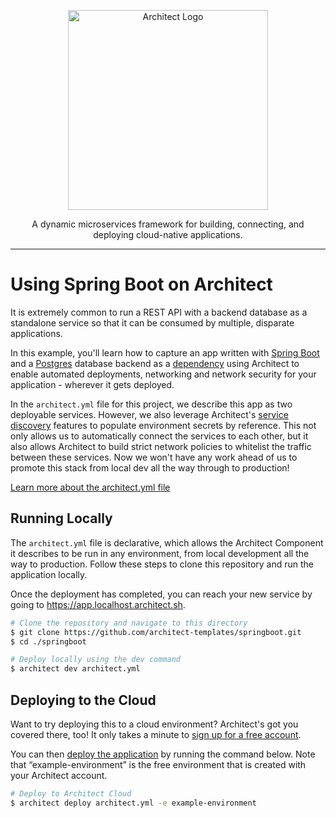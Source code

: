 <p align="center">
  <picture>
    <source media="(prefers-color-scheme: dark)" srcset="https://cdn.architect.io/logo/horizontal-inverted.png">
    <source media="(prefers-color-scheme: light)" srcset="https://cdn.architect.io/logo/horizontal.png">
    <img width="320" alt="Architect Logo" src="https://cdn.architect.io/logo/horizontal.png">
  </picture>
</p>

<p align="center">
  A dynamic microservices framework for building, connecting, and deploying cloud-native applications.
</p>

---
# Using Spring Boot on Architect
It is extremely common to run a REST API with a backend database as a standalone service so that it can be consumed by
multiple, disparate applications.

In this example, you'll learn how to capture an app written with [Spring Boot](https://spring.io/projects/spring-boot) and a [Postgres](https://www.postgresql.org/)
database backend as a [dependency](https://docs.architect.io/components/dependencies/) using Architect to enable automated deployments, networking and network security for your application - wherever it gets deployed.

In the `architect.yml` file for this project, we describe this app as two deployable services. However, we also
leverage Architect's [service discovery](//docs.architect.io/components/service-discovery) features to populate environment
secrets by reference. This not only allows us to automatically connect the services to each other, but it also allows
Architect to build strict network policies to whitelist the traffic between these services. Now we won't have any work ahead
of us to promote this stack from local dev all the way through to production!

[Learn more about the architect.yml file](//docs.architect.io/configuration)

## Running Locally
The `architect.yml` file is declarative, which allows the Architect Component it describes to be run in any environment,
from local development all the way to production. Follow these steps to clone this repository and run the application
locally.

Once the deployment has completed, you can reach your new service by going to https://app.localhost.architect.sh.

```sh
# Clone the repository and navigate to this directory
$ git clone https://github.com/architect-templates/springboot.git
$ cd ./springboot

# Deploy locally using the dev command
$ architect dev architect.yml
```

## Deploying to the Cloud

Want to try deploying this to a cloud environment? Architect's got you covered there, too! It only takes a minute to
[sign up for a free account](https://cloud.architect.io/signup).

You can then [deploy the application](https://docs.architect.io/getting-started/introduction/#deploy-to-the-cloud) by running the command below. Note that “example-environment” is the free environment that is created with your Architect account.

```sh
# Deploy to Architect Cloud
$ architect deploy architect.yml -e example-environment
```
